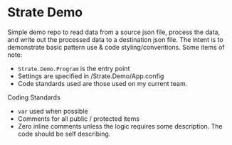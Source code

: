 # Strate Demo

Simple demo repo to read data from a source json file, process the data, and write out the processed data to a destination json file.  The intent is to demonstrate basic pattern use & code styling/conventions.  Some items of note:
- `Strate.Demo.Program` is the entry point
- Settings are specified in /Strate.Demo/App.config
- Code standards used are those used on my current team.
 
Coding Standards
- `var` used when possible
- Comments for all public / protected items
- Zero inline comments unless the logic requires some description.  The code should be self describing.